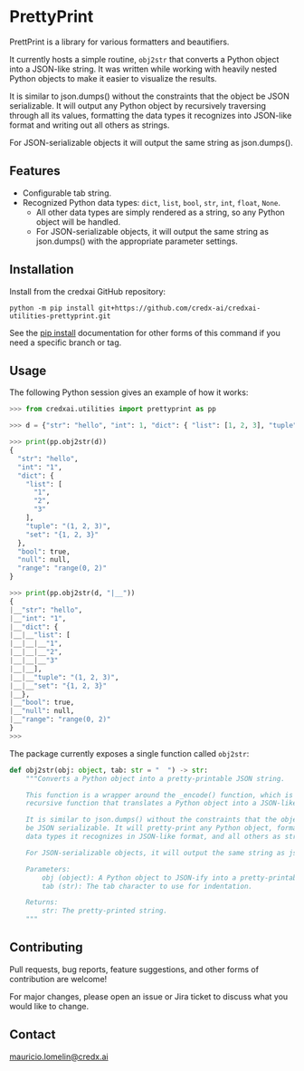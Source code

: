 # PrettyPrint

PrettPrint is a library for various formatters and beautifiers.

It currently hosts a simple routine, `obj2str` that converts a Python object into a JSON-like string. It was written while working with heavily nested Python objects to make it easier to visualize the results.

It is similar to json.dumps() without the constraints that the object be JSON serializable. It will output any Python object by recursively traversing through all its values, formatting the data types it recognizes into JSON-like format and writing out all others as strings.

For JSON-serializable objects it will output the same string as json.dumps().

## Features
* Configurable tab string.
* Recognized Python data types: `dict`, `list`, `bool`, `str`, `int`, `float`, `None`.
  * All other data types are simply rendered as a string, so any Python object will be handled.
  * For JSON-serializable objects, it will output the same string as json.dumps() with the appropriate parameter settings.

## Installation

Install from the credxai GitHub repository:

```
python -m pip install git+https://github.com/credx-ai/credxai-utilities-prettyprint.git
```

See the [pip install](https://pip.pypa.io/en/stable/cli/pip_install/) documentation for other forms of this command if you need a specific branch or tag.

## Usage

The following Python session gives an example of how it works:

```python
>>> from credxai.utilities import prettyprint as pp

>>> d = {"str": "hello", "int": 1, "dict": { "list": [1, 2, 3], "tuple": (1, 2, 3), "set": {1, 2, 3}}, "bool": True, "null": None, "range": range(2) }

>>> print(pp.obj2str(d))
{
  "str": "hello",
  "int": "1",
  "dict": {
    "list": [
      "1",
      "2",
      "3"
    ],
    "tuple": "(1, 2, 3)",
    "set": "{1, 2, 3}"
  },
  "bool": true,
  "null": null,
  "range": "range(0, 2)"
}

>>> print(pp.obj2str(d, "|__"))
{
|__"str": "hello",
|__"int": "1",
|__"dict": {
|__|__"list": [
|__|__|__"1",
|__|__|__"2",
|__|__|__"3"
|__|__],
|__|__"tuple": "(1, 2, 3)",
|__|__"set": "{1, 2, 3}"
|__},
|__"bool": true,
|__"null": null,
|__"range": "range(0, 2)"
}
>>>
```

The package currently exposes a single function called `obj2str`:

```python
def obj2str(obj: object, tab: str = "  ") -> str:
    """Converts a Python object into a pretty-printable JSON string.

    This function is a wrapper around the _encode() function, which is a
    recursive function that translates a Python object into a JSON-like string.

    It is similar to json.dumps() without the constraints that the object
    be JSON serializable. It will pretty-print any Python object, formatting
    data types it recognizes in JSON-like format, and all others as strings.

    For JSON-serializable objects, it will output the same string as json.dumps().

    Parameters:
        obj (object): A Python object to JSON-ify into a pretty-printable string.
        tab (str): The tab character to use for indentation.

    Returns:
        str: The pretty-printed string.
    """
```

## Contributing

Pull requests, bug reports, feature suggestions, and other forms of contribution are welcome!

For major changes, please open an issue or Jira ticket to discuss what you would like to change.

## Contact
mauricio.lomelin@credx.ai